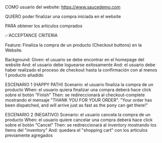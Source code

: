 COMO usuario del website: https://www.saucedemo.com

QUIERO poder finalizar una compra iniciada en el website

PARA obtener los articulos comprados

✅ACCEPTANCE CRITERIA

Feature: Finaliza la compra de un producto (Checkout buttons) en la Website.

Background: Given: el usuario se debe encontrar en el homepage del website And: el usuario debe loguearse exitosamente And: el usuario debe haber
realizado el proceso de checkout hasta la confirmación con al menos 1 producto añadido

ESCENARIO 1 (HAPPY PATH) Scenario: el usuario finaliza la compra de un producto When: el usuario quiera finalizar una compra deberá hace click sobre
el botón "Finish" Then: se redireccionará al checkout-complete mostrando el mensaje "THANK YOU FOR YOUR ORDER". "Your order has been dispatched, and
will arrive just as fast as the pony can get there!"

ESCENARIO 2 (NEGATIVO) Scenario: el usuario cancela la compra de un producto When: el usuario quiere cancelar una compra deberá hace click sobre el
botón "Cancel" Then: se redireccionará al inventory mostrando los Items del "inventory" And: quedara el "shopping cart" con los articulos previamente
agregados
